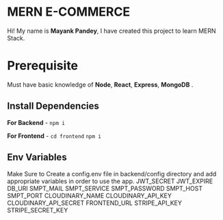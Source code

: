 # MERN E-COMMERCE

Hi! My name is **Mayank Pandey**, I have created this project to learn MERN Stack.


#  Prerequisite

 Must have basic knowledge of  **Node**,  **React**,  **Express**,  **MongoDB**  .

##  Install Dependencies

**For Backend**  -  `npm i`

**For Frontend**  -  `cd frontend`  `npm i`

## Env Variables

Make Sure to Create a config.env file in backend/config directory and add appropriate variables in order to use the app.
JWT_SECRET
JWT_EXPIRE
DB_URI
SMPT_MAIL
SMPT_SERVICE
SMPT_PASSWORD
SMPT_HOST
SMPT_PORT
CLOUDINARY_NAME
CLOUDINARY_API_KEY
CLOUDINARY_API_SECRET
FRONTEND_URL
STRIPE_API_KEY
STRIPE_SECRET_KEY
